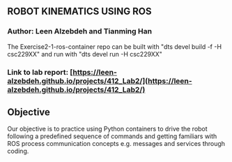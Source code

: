 ## ROBOT KINEMATICS USING ROS

### Author: Leen Alzebdeh and Tianming Han

The Exercise2-1-ros-container repo can be built with "dts devel build -f -H csc229XX" and run with "dts devel run -H csc229XX"

### Link to lab report: [https://leen-alzebdeh.github.io/projects/412_Lab2/](https://leen-alzebdeh.github.io/projects/412_Lab2/)

## Objective

Our objective is to practice using Python containers to drive the robot following a predefined sequence of commands and getting familiars with ROS process communication concepts e.g. messages and services through coding.
